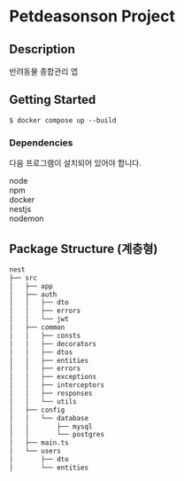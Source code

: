 # Petdeasonson Project

## Description

반려동물 종합관리 앱

## Getting Started

```
$ docker compose up --build
```

### Dependencies

다음 프로그램이 설치되어 있어야 합니다.

node   
npm  
docker  
nestjs    
nodemon    

## Package Structure (계층형)
```html
nest
├── src
│   ├── app
│   ├── auth
│   │   ├── dto
│   │   ├── errors
│   │   └── jwt
│   ├── common
│   │   ├── consts
│   │   ├── decorators
│   │   ├── dtos
│   │   ├── entities
│   │   ├── errors
│   │   ├── exceptions
│   │   ├── interceptors
│   │   ├── responses
│   │   └── utils
│   ├── config
│   │   └── database
│   │       ├── mysql
│   │       └── postgres
│   ├── main.ts
│   └── users
│       ├── dto
│       └── entities
```
